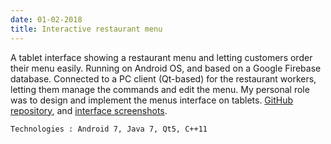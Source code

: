 ```yaml
---
date: 01-02-2018
title: Interactive restaurant menu
---
```


A tablet interface showing a restaurant menu and letting customers order their menu easily. Running on Android OS, and based on a Google Firebase database. Connected to a PC client (Qt-based) for the restaurant workers, letting them manage the commands and edit the menu. My personal role was to design and implement the menus interface on tablets. [GitHub repository](https://github.com/BolongZHANG/IGR203_CarteRestau), and [interface screenshots](assets/pdf/igr203-screenshots.pdf).

`Technologies : Android 7, Java 7, Qt5, C++11`